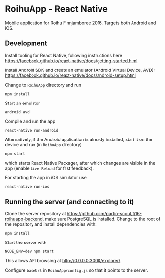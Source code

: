 # RoihuApp - React Native

Mobile application for Roihu Finnjamboree 2016. Targets both Android and iOS.

## Development

Install tooling for React Native, following instructions here
https://facebook.github.io/react-native/docs/getting-started.html

Install Android SDK and create an emulator (Android Virtual Device, AVD): https://facebook.github.io/react-native/docs/android-setup.html

Change to ```RoihuApp``` directory and run

    npm install

Start an emulator

    android avd

Compile and run the app

    react-native run-android

Alternatively, if the Android application is already installed, start it on the device and run (in ```RoihuApp``` directory)

    npm start

which starts React Native Packager, after which changes are visible in the app (enable ```Live Reload``` for fast feedback).

For starting the app in iOS simulator use

    react-native run-ios

## Running the server (and connecting to it)

Clone the server repository at https://github.com/partio-scout/fj16-roihuapp-backend, make sure PostgreSQL is installed.
Change to the root of the repository and install dependencies with:

    npm install

Start the server with

    NODE_ENV=dev npm start

This allows API browsing at http://0.0.0.0:3000/explorer/

Configure `baseUrl` in `RoihuApp/config.js` so that it points to the server.
